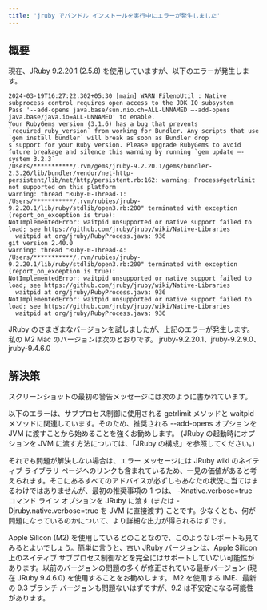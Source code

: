 ```yaml
---
title: 'jruby でバンドル インストールを実行中にエラーが発生しました'
---
```


## 概要
現在、JRuby 9.2.20.1 (2.5.8) を使用していますが、以下のエラーが発生します。

```
2024-03-19T16:27:22.302+05:30 [main] WARN FilenoUtil : Native subprocess control requires open access to the JDK IO subsystem
Pass '--add-opens java.base/sun.nio.ch=ALL-UNNAMED —-add-opens java.base/java.io=ALL-UNNAMED' to enable.
Your RubyGems version (3.1.6) has a bug that prevents `required_ruby_version` from working for Bundler. Any scripts that use `gem install bundler` will break as soon as Bundler drop
s support for your Ruby version. Please upgrade RubyGems to avoid future breakage and silence this warning by running `gem update —-system 3.2.3`
/Users/***********/.rvm/gems/jruby-9.2.20.1/gems/bundler-2.3.26/lib/bundler/vendor/net-http-persistent/lib/net/http/persistent.rb:162: warning: Process#getrlimit not supported on this platform
warning: thread "Ruby-0-Thread-1: /Users/***********/.rvm/rubies/jruby-9.2.20.1/lib/ruby/stdlib/open3.rb:200" terminated with exception (report_on_exception is true):
NotImplementedError: waitpid unsupported or native support failed to load; see https://github.com/jruby/jruby/wiki/Native-Libraries
  waitpid at org/jruby/RubyProcess.java: 936
git version 2.40.0
warning: thread "Ruby-0-Thread-4: /Users/***********/.rvm/rubies/jruby-9.2.20.1/lib/ruby/stdlib/open3.rb:200" terminated with exception (report_on_exception is true):
NotImplementedError: waitpid unsupported or native support failed to load; see https://github.com/jruby/jruby/wiki/Native-Libraries
  waitpid at org/jruby/RubyProcess.java: 936
NotImplementedError: waitpid unsupported or native support failed to load; see https://github.com/jruby/jruby/wiki/Native-Libraries
  waitpid at org/jruby/RubyProcess.java: 936

```


JRuby のさまざまなバージョンを試しましたが、上記のエラーが発生します。私の M2 Mac のバージョンは次のとおりです。
jruby-9.2.20.1、jruby-9.2.9.0、jruby-9.4.6.0

## 解決策
スクリーンショットの最初の警告メッセージには次のように書かれています。

以下のエラーは、サブプロセス制御に使用される getrlimit メソッドと waitpid メソッドに関連しています。そのため、推奨される --add-opens オプションを JVM に渡すことから始めることを強くお勧めします。 (JRuby の起動時にオプションを JVM に渡す方法については、「JRuby の構成」を参照してください。)

それでも問題が解決しない場合は、エラー メッセージには JRuby wiki のネイティブ ライブラリ ページへのリンクも含まれているため、一見の価値があると考えられます。そこにあるすべてのアドバイスが必ずしもあなたの状況に当てはまるわけではありませんが、最初の推奨事項の 1 つは、 -Xnative.verbose=true コマンド ライン オプションを JRuby に渡す (または -Djruby.native.verbose=true を JVM に直接渡す) ことです。少なくとも、何が問題になっているのかについて、より詳細な出力が得られるはずです。

Apple Silicon (M2) を使用しているとのことなので、このようなレポートも見てみるとよいでしょう。簡単に言うと、古い JRuby バージョンは、Apple Silicon 上のネイティブ サブプロセス制御などを完全にはサポートしていない可能性があります。以前のバージョンの問題の多くが修正されている最新バージョン (現在 JRuby 9.4.6.0) を使用することをお勧めします。 M2 を使用する IME、最新の 9.3 ブランチ バージョンも問題ないはずですが、9.2 は不安定になる可能性があります。

